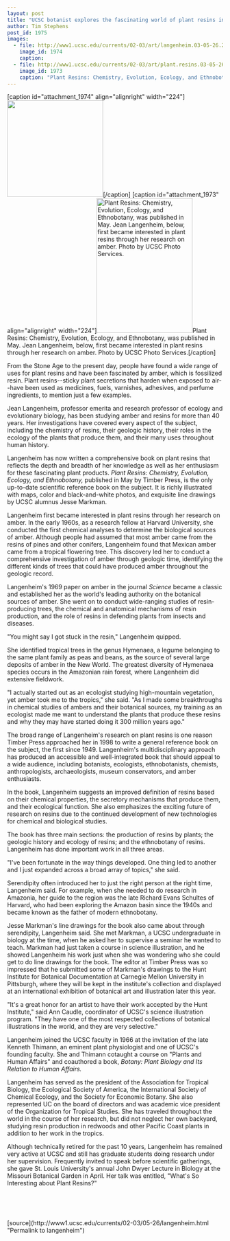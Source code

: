 ```yaml
---
layout: post
title: "UCSC botanist explores the fascinating world of plant resins in a comprehensive new book"
author: Tim Stephens
post_id: 1975
images:
  - file: http://www1.ucsc.edu/currents/02-03/art/langenheim.03-05-26.224.jpg
    image_id: 1974
    caption: 
  - file: http://www1.ucsc.edu/currents/02-03/art/plant.resins.03-05-26.224.jpg
    image_id: 1973
    caption: "Plant Resins: Chemistry, Evolution, Ecology, and Ethnobotany, was published in May. Jean Langenheim, below, first became interested in plant resins through her research on amber. Photo by UCSC Photo Services."
---
```


[caption id="attachment_1974" align="alignright" width="224"]<a href="http://localhost/mysite/wp-content/uploads/2003/05/langenheim.03-05-26.224.jpg"><img class="size-full wp-image-1974" src="http://localhost/mysite/wp-content/uploads/2003/05/langenheim.03-05-26.224.jpg" alt="" width="224" height="225" /></a>[/caption]
[caption id="attachment_1973" align="alignright" width="224"]<a href="http://localhost/mysite/wp-content/uploads/2003/05/plant.resins.03-05-26.224.jpg"><img class="size-full wp-image-1973" src="http://localhost/mysite/wp-content/uploads/2003/05/plant.resins.03-05-26.224.jpg" alt="Plant Resins: Chemistry, Evolution, Ecology, and Ethnobotany, was published in May. Jean Langenheim, below, first became interested in plant resins through her research on amber. Photo by UCSC Photo Services." width="224" height="314" /></a>Plant Resins: Chemistry, Evolution, Ecology, and Ethnobotany, was published in May. Jean Langenheim, below, first became interested in plant resins through her research on amber. Photo by UCSC Photo Services.[/caption]
<p>
  From the Stone Age to the present day, people have found a wide range of uses for plant resins and have been fascinated by amber, which is fossilized resin. Plant resins--sticky plant secretions that harden when exposed to air--have been used as medicines, fuels, varnishes, adhesives, and perfume ingredients, to mention just a few examples.
</p>
<p>
  Jean Langenheim, professor emerita and research professor of ecology and evolutionary biology, has been studying amber and resins for more than 40 years. Her investigations have covered every aspect of the subject, including the chemistry of resins, their geologic history, their roles in the ecology of the plants that produce them, and their many uses throughout human history.<br>
</p>
<p>
  Langenheim has now written a comprehensive book on plant resins that reflects the depth and breadth of her knowledge as well as her enthusiasm for these fascinating plant products. <i>Plant Resins: Chemistry, Evolution, Ecology, and Ethnobotany,</i> published in May by Timber Press, is the only up-to-date scientific reference book on the subject. It is richly illustrated with maps, color and black-and-white photos, and exquisite line drawings by UCSC alumnus Jesse Markman.<br>
</p>
<p>
  Langenheim first became interested in plant resins through her research on amber. In the early 1960s, as a research fellow at Harvard University, she conducted the first chemical analyses to determine the biological sources of amber. Although people had assumed that most amber came from the resins of pines and other conifers, Langenheim found that Mexican amber came from a tropical flowering tree. This discovery led her to conduct a comprehensive investigation of amber through geologic time, identifying the different kinds of trees that could have produced amber throughout the geologic record.<br>
</p>
<p>
  Langenheim's 1969 paper on amber in the journal <i>Science</i> became a classic and established her as the world's leading authority on the botanical sources of amber. She went on to conduct wide-ranging studies of resin-producing trees, the chemical and anatomical mechanisms of resin production, and the role of resins in defending plants from insects and diseases.<br>
</p>
<p>
  "You might say I got stuck in the resin," Langenheim quipped.
</p>
<p>
  She identified tropical trees in the genus Hymenaea, a legume belonging to the same plant family as peas and beans, as the source of several large deposits of amber in the New World. The greatest diversity of Hymenaea species occurs in the Amazonian rain forest, where Langenheim did extensive fieldwork.<br>
</p>
<p>
  "I actually started out as an ecologist studying high-mountain vegetation, yet amber took me to the tropics," she said. "As I made some breakthroughs in chemical studies of ambers and their botanical sources, my training as an ecologist made me want to understand the plants that produce these resins and why they may have started doing it 300 million years ago."<br>
</p>
<p>
  The broad range of Langenheim's research on plant resins is one reason Timber Press approached her in 1998 to write a general reference book on the subject, the first since 1949. Langenheim's multidisciplinary approach has produced an accessible and well-integrated book that should appeal to a wide audience, including botanists, ecologists, ethnobotanists, chemists, anthropologists, archaeologists, museum conservators, and amber enthusiasts.<br>
</p>
<p>
  In the book, Langenheim suggests an improved definition of resins based on their chemical properties, the secretory mechanisms that produce them, and their ecological function. She also emphasizes the exciting future of research on resins due to the continued development of new technologies for chemical and biological studies.<br>
</p>
<p>
  The book has three main sections: the production of resins by plants; the geologic history and ecology of resins; and the ethnobotany of resins. Langenheim has done important work in all three areas.<br>
</p>
<p>
  "I've been fortunate in the way things developed. One thing led to another and I just expanded across a broad array of topics," she said.<br>
</p>
<p>
  Serendipity often introduced her to just the right person at the right time, Langenheim said. For example, when she needed to do research in Amazonia, her guide to the region was the late Richard Evans Schultes of Harvard, who had been exploring the Amazon basin since the 1940s and became known as the father of modern ethnobotany.<br>
</p>
<p>
  Jesse Markman's line drawings for the book also came about through serendipity, Langenheim said. She met Markman, a UCSC undergraduate in biology at the time, when he asked her to supervise a seminar he wanted to teach. Markman had just taken a course in science illustration, and he showed Langenheim his work just when she was wondering who she could get to do line drawings for the book. The editor at Timber Press was so impressed that he submitted some of Markman's drawings to the Hunt Institute for Botanical Documentation at Carnegie Mellon University in Pittsburgh, where they will be kept in the institute's collection and displayed at an international exhibition of botanical art and illustration later this year.<br>
</p>
<p>
  "It's a great honor for an artist to have their work accepted by the Hunt Institute," said Ann Caudle, coordinator of UCSC's science illustration program. "They have one of the most respected collections of botanical illustrations in the world, and they are very selective."<br>
</p>
<p>
  Langenheim joined the UCSC faculty in 1966 at the invitation of the late Kenneth Thimann, an eminent plant physiologist and one of UCSC's founding faculty. She and Thimann cotaught a course on "Plants and Human Affairs" and coauthored a book, <i>Botany: Plant Biology and Its Relation to Human Affairs.</i><br>
</p>
<p>
  Langenheim has served as the president of the Association for Tropical Biology, the Ecological Society of America, the International Society of Chemical Ecology, and the Society for Economic Botany. She also represented UC on the board of directors and was academic vice president of the Organization for Tropical Studies. She has traveled throughout the world in the course of her research, but did not neglect her own backyard, studying resin production in redwoods and other Pacific Coast plants in addition to her work in the tropics.<br>
</p>
<p>
  Although technically retired for the past 10 years, Langenheim has remained very active at UCSC and still has graduate students doing research under her supervision. Frequently invited to speak before scientific gatherings, she gave St. Louis University's annual John Dwyer Lecture in Biology at the Missouri Botanical Garden in April. Her talk was entitled, "What's So Interesting about Plant Resins?"
</p>
<p>
  <i><br></i>
</p>
<p>
  <br>

</p>
<p>

</p>
[source](http://www1.ucsc.edu/currents/02-03/05-26/langenheim.html "Permalink to langenheim")
